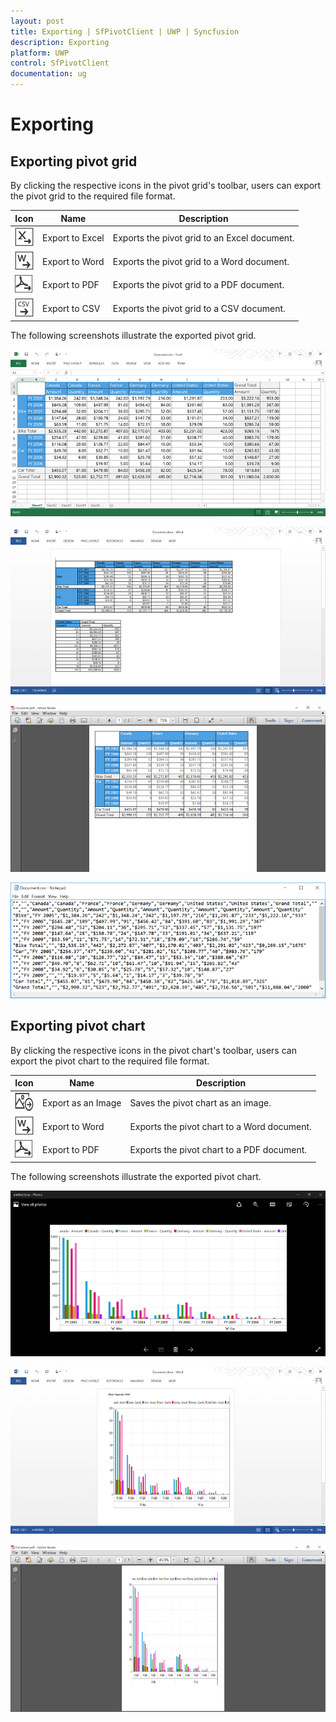 ```yaml
---
layout: post
title: Exporting | SfPivotClient | UWP | Syncfusion
description: Exporting
platform: UWP
control: SfPivotClient
documentation: ug
---
```


# Exporting

## Exporting pivot grid

By clicking the respective icons in the pivot grid's toolbar, users can export the pivot grid to the required file format.

| Icon | Name | Description |
| ---- | ---- | ----------- |
| ![](Exporting_images/excelIcon.png) | Export to Excel | Exports the pivot grid to an Excel document. |
| ![](Exporting_images/wordIcon.png) | Export to Word | Exports the pivot grid to a Word document. |
| ![](Exporting_images/pdfIcon.png) | Export to PDF | Exports the pivot grid to a PDF document. |
| ![](Exporting_images/csvIcon.png) | Export to CSV | Exports the pivot grid to a CSV document. |

The following screenshots illustrate the exported pivot grid.

![](Exporting_images/excelExportedGrid.png)

![](Exporting_images/wordExportedGrid.png)

![](Exporting_images/pdfExportedGrid.png)

![](Exporting_images/csvExportedGrid.png)

## Exporting pivot chart

By clicking the respective icons in the pivot chart's toolbar, users can export the pivot chart to the required file format.

| Icon | Name | Description |
| ---- | ---- | ----------- |
| ![](Exporting_images/imageIcon.png) | Export as an Image | Saves the pivot chart as an image. |
| ![](Exporting_images/wordIcon.png) | Export to Word | Exports the pivot chart to a Word document. |
| ![](Exporting_images/pdfIcon.png) | Export to PDF | Exports the pivot chart to a PDF document. |

The following screenshots illustrate the exported pivot chart.

![](Exporting_images/imageExportedChart.png)

![](Exporting_images/wordExportedChart.png)

![](Exporting_images/pdfExportedChart.png)
